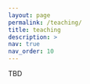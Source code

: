 ```yaml
---
layout: page
permalink: /teaching/
title: teaching
description: >
nav: true
nav_order: 10
---
```


TBD

<!-- For now, this page is assumed to be a static description of your courses. You can convert it to a collection similar to `_projects/` so that you can have a dedicated page for each course.

Organize your courses by years, topics, or universities, however you like! -->
